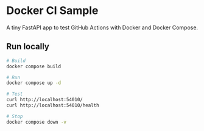 # Docker CI Sample

A tiny FastAPI app to test GitHub Actions with Docker and Docker Compose.

## Run locally

```bash
# Build
docker compose build

# Run
docker compose up -d

# Test
curl http://localhost:54010/
curl http://localhost:54010/health

# Stop
docker compose down -v